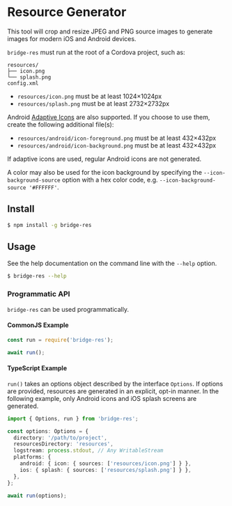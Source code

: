 # Resource Generator

This tool will crop and resize JPEG and PNG source images to generate images for modern iOS and Android devices.

`bridge-res` must run at the root of a Cordova project, such as:

```
resources/
├── icon.png
└── splash.png
config.xml
```

* `resources/icon.png` must be at least 1024×1024px
* `resources/splash.png` must be at least 2732×2732px

Android [Adaptive Icons](https://developer.android.com/guide/practices/ui_guidelines/icon_design_adaptive) are also supported. If you choose to use them, create the following additional file(s):

* `resources/android/icon-foreground.png` must be at least 432×432px
* `resources/android/icon-background.png` must be at least 432×432px

If adaptive icons are used, regular Android icons are not generated.

A color may also be used for the icon background by specifying the `--icon-background-source` option with a hex color code, e.g. `--icon-background-source '#FFFFFF'`.

## Install

```bash
$ npm install -g bridge-res
```

## Usage

See the help documentation on the command line with the `--help` option.

```bash
$ bridge-res --help
```

### Programmatic API

`bridge-res` can be used programmatically.

#### CommonJS Example

```js
const run = require('bridge-res');

await run();
```

#### TypeScript Example

`run()` takes an options object described by the interface `Options`. If options are provided, resources are generated in an explicit, opt-in manner. In the following example, only Android icons and iOS splash screens are generated.

```ts
import { Options, run } from 'bridge-res';

const options: Options = {
  directory: '/path/to/project',
  resourcesDirectory: 'resources',
  logstream: process.stdout, // Any WritableStream
  platforms: {
    android: { icon: { sources: ['resources/icon.png'] } },
    ios: { splash: { sources: ['resources/splash.png'] } },
  },
};

await run(options);
```
